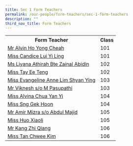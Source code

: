 ```yaml
---
title: Sec 1 Form Teachers
permalink: /our-people/form-teachers/sec-1-form-teachers
description: ""
third_nav_title: Form Teachers
---
```

<table>
<tbody>
<tr>
<th>Form Teacher</th>
<th>Class</th>
</tr>
<tr>
<td><a href="mailto:ho_yong_cheah_alvin@schools.gov.sg" target="">Mr Alvin Ho Yong Cheah</a><br /></td>
<td>101<br /></td>
</tr>
<tr>
<td><a href="mailto:lui_yi_ling_candice@schools.gov.sg" target="">Miss Candice Lui Yi Ling</a><br /></td>
<td>101<br /></td>
</tr>
<tr>
<td><a href="mailto:liyana_athirah_zainal_abidin@schools.gov.sg" target="">Ms Liyana Athirah Bte Zainal Abidin</a><br /></td>
<td>102</td>
</tr>
<tr>
<td><a href="mailto:tay_ee_teng@schools.gov.sg" target="">Miss Tay Ee Teng</a></td>
<td>102&nbsp;</td>
</tr>
<tr>
<td><a href="mailto:Evangeline_Anne_Lim_Shyan@schools.gov.sg" target="">Miss Evangeline Anne Lim Shyan Ying</a><br /></td>
<td>103</td>
</tr>
<tr>
<td><a href="mailto:viknesh_m_pasupathi@schools.gov.sg" target="">Mr Viknesh s/o M Pasupathi</a></td>
<td>103&nbsp;</td>
</tr>
<tr>
<td><a href="mailto:Chua_Yan_yi_alvina@schools.gov.sg" target="">Miss Alvina Chua Yan Yi</a><br /></td>
<td>104</td>
</tr>
<tr>
<td><a href="mailto:sng_gek_hoon@schools.gov.sg" target="">Miss Sng Gek Hoon</a></td>
<td>104&nbsp;</td>
</tr>
<tr>
<td><a href="mailto:amir_mizra_abdul_majid@schools.gov.sg" target="">Mr Amir Mizra s/o Abdul Majid</a><br /></td>
<td>105</td>
</tr>
<tr>
<td><a href="mailto:huo_xiaoli@schools.gov.sg" target="">Miss Huo Xiaoli</a></td>
<td>105&nbsp;</td>
</tr>
<tr>
<td><a href="mailto:kang_zhi_qiang@schools.gov.sg" target="">Mr Kang Zhi Qiang</a><br /></td>
<td>106</td>
</tr>
<tr>
<td><a href="mailto:tan_chwee_kim@schools.gov.sg" target="">Miss Tan Chwee Kim</a></td>
<td>106&nbsp;</td>
</tr>
</tbody>
</table>